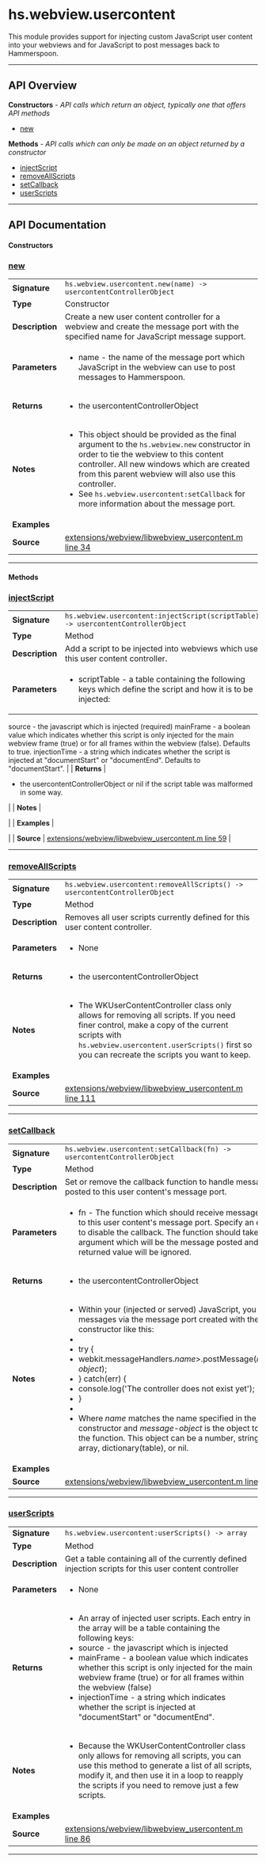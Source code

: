# hs.webview.usercontent

This module provides support for injecting custom JavaScript user content into your webviews and for JavaScript to post messages back to Hammerspoon.

---

## API Overview
**Constructors** - _API calls which return an object, typically one that offers API methods_
 * [new](#new)

**Methods** - _API calls which can only be made on an object returned by a constructor_
 * [injectScript](#injectscript)
 * [removeAllScripts](#removeallscripts)
 * [setCallback](#setcallback)
 * [userScripts](#userscripts)


---

## API Documentation

#### Constructors


### [new](#new)

|                                             |                                                                                     |
| --------------------------------------------|-------------------------------------------------------------------------------------|
| **Signature**                               | `hs.webview.usercontent.new(name) -> usercontentControllerObject`                                                                    |
| **Type**                                    | Constructor                                                                     |
| **Description**                             | Create a new user content controller for a webview and create the message port with the specified name for JavaScript message support.                                                                     |
| **Parameters**                              | <ul><li>name - the name of the message port which JavaScript in the webview can use to post messages to Hammerspoon.</li></ul> |
| **Returns**                                 | <ul><li>the usercontentControllerObject</li></ul>          |
| **Notes**                                   | <ul><li>This object should be provided as the final argument to the `hs.webview.new` constructor in order to tie the webview to this content controller.  All new windows which are created from this parent webview will also use this controller.</li><li>See `hs.webview.usercontent:setCallback` for more information about the message port.</li></ul> |
| **Examples**                                | <ul></ul> |
| **Source**                                  | [extensions/webview/libwebview_usercontent.m line 34](https://github.com/CommandPost/CommandPost-App/blob/master/extensions/webview/libwebview_usercontent.m#L34) |

---

#### Methods


### [injectScript](#injectscript)

|                                             |                                                                                     |
| --------------------------------------------|-------------------------------------------------------------------------------------|
| **Signature**                               | `hs.webview.usercontent:injectScript(scriptTable) -> usercontentControllerObject`                                                                    |
| **Type**                                    | Method                                                                     |
| **Description**                             | Add a script to be injected into webviews which use this user content controller.                                                                     |
| **Parameters**                              | <ul><li>scriptTable - a table containing the following keys which define the script and how it is to be injected:
  source        - the javascript which is injected (required)
  mainFrame     - a boolean value which indicates whether this script is only injected for the main webview frame (true) or for all frames within the webview (false).  Defaults to true.
  injectionTime - a string which indicates whether the script is injected at "documentStart" or "documentEnd". Defaults to "documentStart".</li></ul> |
| **Returns**                                 | <ul><li>the usercontentControllerObject or nil if the script table was malformed in some way.</li></ul>          |
| **Notes**                                   | <ul></ul> |
| **Examples**                                | <ul></ul> |
| **Source**                                  | [extensions/webview/libwebview_usercontent.m line 59](https://github.com/CommandPost/CommandPost-App/blob/master/extensions/webview/libwebview_usercontent.m#L59) |

---


### [removeAllScripts](#removeallscripts)

|                                             |                                                                                     |
| --------------------------------------------|-------------------------------------------------------------------------------------|
| **Signature**                               | `hs.webview.usercontent:removeAllScripts() -> usercontentControllerObject`                                                                    |
| **Type**                                    | Method                                                                     |
| **Description**                             | Removes all user scripts currently defined for this user content controller.                                                                     |
| **Parameters**                              | <ul><li>None</li></ul> |
| **Returns**                                 | <ul><li>the usercontentControllerObject</li></ul>          |
| **Notes**                                   | <ul><li>The WKUserContentController class only allows for removing all scripts.  If you need finer control, make a copy of the current scripts with `hs.webview.usercontent.userScripts()` first so you can recreate the scripts you want to keep.</li></ul> |
| **Examples**                                | <ul></ul> |
| **Source**                                  | [extensions/webview/libwebview_usercontent.m line 111](https://github.com/CommandPost/CommandPost-App/blob/master/extensions/webview/libwebview_usercontent.m#L111) |

---


### [setCallback](#setcallback)

|                                             |                                                                                     |
| --------------------------------------------|-------------------------------------------------------------------------------------|
| **Signature**                               | `hs.webview.usercontent:setCallback(fn) -> usercontentControllerObject`                                                                    |
| **Type**                                    | Method                                                                     |
| **Description**                             | Set or remove the callback function to handle message posted to this user content's message port.                                                                     |
| **Parameters**                              | <ul><li>fn - The function which should receive messages posted to this user content's message port.  Specify an explicit nil to disable the callback.  The function should take one argument which will be the message posted and any returned value will be ignored.</li></ul> |
| **Returns**                                 | <ul><li>the usercontentControllerObject</li></ul>          |
| **Notes**                                   | <ul><li>Within your (injected or served) JavaScript, you can post messages via the message port created with the constructor like this:</li><li></li><li>     try {</li><li>         webkit.messageHandlers.*name*>.postMessage(*message-object*);</li><li>     } catch(err) {</li><li>         console.log('The controller does not exist yet');</li><li>     }</li><li></li><li>Where *name* matches the name specified in the constructor and *message-object* is the object to post to the function.  This object can be a number, string, date, array, dictionary(table), or nil.</li></ul> |
| **Examples**                                | <ul></ul> |
| **Source**                                  | [extensions/webview/libwebview_usercontent.m line 133](https://github.com/CommandPost/CommandPost-App/blob/master/extensions/webview/libwebview_usercontent.m#L133) |

---


### [userScripts](#userscripts)

|                                             |                                                                                     |
| --------------------------------------------|-------------------------------------------------------------------------------------|
| **Signature**                               | `hs.webview.usercontent:userScripts() -> array`                                                                    |
| **Type**                                    | Method                                                                     |
| **Description**                             | Get a table containing all of the currently defined injection scripts for this user content controller                                                                     |
| **Parameters**                              | <ul><li>None</li></ul> |
| **Returns**                                 | <ul><li>An array of injected user scripts.  Each entry in the array will be a table containing the following keys:</li><li>  source        - the javascript which is injected</li><li>  mainFrame     - a boolean value which indicates whether this script is only injected for the main webview frame (true) or for all frames within the webview (false)</li><li>  injectionTime - a string which indicates whether the script is injected at "documentStart" or "documentEnd".</li></ul>          |
| **Notes**                                   | <ul><li>Because the WKUserContentController class only allows for removing all scripts, you can use this method to generate a list of all scripts, modify it, and then use it in a loop to reapply the scripts if you need to remove just a few scripts.</li></ul> |
| **Examples**                                | <ul></ul> |
| **Source**                                  | [extensions/webview/libwebview_usercontent.m line 86](https://github.com/CommandPost/CommandPost-App/blob/master/extensions/webview/libwebview_usercontent.m#L86) |

---


